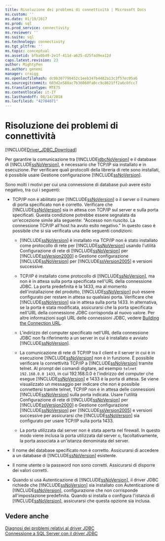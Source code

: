 ```yaml
---
title: Risoluzione dei problemi di connettività | Microsoft Docs
ms.custom: ''
ms.date: 01/19/2017
ms.prod: sql
ms.prod_service: connectivity
ms.reviewer: ''
ms.suite: sql
ms.technology: connectivity
ms.tgt_pltfrm: ''
ms.topic: conceptual
ms.assetid: bfba0b49-2e1f-411d-a625-d25fad9ea12d
caps.latest.revision: 23
author: MightyPen
ms.author: genemi
manager: craigg
ms.openlocfilehash: dc0b307790452c1eeb347b4482a13c3f57ec05a6
ms.sourcegitcommit: 603d2e588ac7b36060fa0cc9c8621ff2a6c0fcc7
ms.translationtype: MTE75
ms.contentlocale: it-IT
ms.lasthandoff: 08/14/2018
ms.locfileid: "42784071"
---
```

# <a name="troubleshooting-connectivity"></a>Risoluzione dei problemi di connettività
[!INCLUDE[Driver_JDBC_Download](../../includes/driver_jdbc_download.md)]

  Per garantire la comunicazione tra [!INCLUDE[jdbcNoVersion](../../includes/jdbcnoversion_md.md)] e il database di [!INCLUDE[ssNoVersion](../../includes/ssnoversion-md.md)], è necessario che TCP/IP sia installato e in esecuzione. Per verificare quali protocolli della libreria di rete sono installati, è possibile usare Gestione configurazione [!INCLUDE[ssNoVersion](../../includes/ssnoversion-md.md)].  
  
 Sono molti i motivi per cui una connessione di database può avere esito negativo, tra cui i seguenti:  
  
-   TCP/IP non è abilitato per [!INCLUDE[ssNoVersion](../../includes/ssnoversion-md.md)] o il server o il numero di porta specificato non è corretto. Verificare che [!INCLUDE[ssNoVersion](../../includes/ssnoversion-md.md)] sia in attesa con TCP/IP sul server e sulla porta specificati. Questa condizione potrebbe essere segnalata da un'eccezione simile alla seguente: "Accesso non riuscito. La connessione TCP/IP all'host ha avuto esito negativo." In questo caso è possibile che si sia verificata una delle seguenti condizioni:  
  
    -   [!INCLUDE[ssNoVersion](../../includes/ssnoversion-md.md)] è installato ma TCP/IP non è stato installato come protocollo di rete per [!INCLUDE[ssNoVersion](../../includes/ssnoversion-md.md)] usando l'utilità Configurazione di rete di [!INCLUDE[ssNoVersion](../../includes/ssnoversion-md.md)] per [!INCLUDE[ssVersion2000](../../includes/ssversion2000-md.md)] o Gestione configurazione [!INCLUDE[ssNoVersion](../../includes/ssnoversion-md.md)] per [!INCLUDE[ssVersion2005](../../includes/ssversion2005-md.md)] e versioni successive.  
  
    -   TCP/IP è installato come protocollo di [!INCLUDE[ssNoVersion](../../includes/ssnoversion-md.md)], ma non è in attesa sulla porta specificata nell'URL della connessione JDBC. La porta predefinita è la 1433, ma al momento dell'installazione del prodotto, [!INCLUDE[ssNoVersion](../../includes/ssnoversion-md.md)] può essere configurato per restare in attesa su qualsiasi porta. Verificare che [!INCLUDE[ssNoVersion](../../includes/ssnoversion-md.md)] sia in attesa sulla porta 1433. In alternativa, se la porta è stata modificata, assicurarsi che la porta specificata nell'URL della connessione JDBC corrisponda al nuovo valore. Per altre informazioni sugli URL delle connessioni JDBC, vedere [Building the Connection URL](../../connect/jdbc/building-the-connection-url.md).  
  
    -   L'indirizzo del computer specificato nell'URL della connessione JDBC non fa riferimento a un server in cui è installato e avviato [!INCLUDE[ssNoVersion](../../includes/ssnoversion-md.md)].  
  
    -   La comunicazione di rete di TCP/IP tra il client e il server in cui è in esecuzione [!INCLUDE[ssNoVersion](../../includes/ssnoversion-md.md)] non è in funzione. È possibile verificare la connettività TCP/IP a [!INCLUDE[ssNoVersion](../../includes/ssnoversion-md.md)] tramite telnet. Al prompt dei comandi digitare, ad esempio `telnet 192.168.0.0 1433`, in cui 192.168.0.0 è l'indirizzo del computer che esegue [!INCLUDE[ssNoVersion](../../includes/ssnoversion-md.md)] e 1433 è la porta di attesa. Se viene visualizzato un messaggio per indicare che non è possibile connettersi tramite telnet, TCP/IP non è in attesa delle connessioni [!INCLUDE[ssNoVersion](../../includes/ssnoversion-md.md)] sulla porta indicata. Usare l'utilità Configurazione di rete di [!INCLUDE[ssNoVersion](../../includes/ssnoversion-md.md)] per [!INCLUDE[ssVersion2000](../../includes/ssversion2000-md.md)] o Gestione configurazione [!INCLUDE[ssNoVersion](../../includes/ssnoversion-md.md)] per [!INCLUDE[ssVersion2005](../../includes/ssversion2005-md.md)] e versioni successive per assicurarsi che [!INCLUDE[ssNoVersion](../../includes/ssnoversion-md.md)] sia configurato per usare TCP/IP sulla porta 1433.  
  
    -   La porta utilizzata dal server non è stata aperta nel firewall. In questo modo viene inclusa la porta utilizzata dal server o, facoltativamente, la porta associata a un'istanza denominata del server.  
  
-   Il nome del database specificato non è corretto. Assicurarsi di accedere a un database di [!INCLUDE[ssNoVersion](../../includes/ssnoversion-md.md)] esistente.  
  
-   Il nome utente o la password non sono corretti. Assicurarsi di disporre dei valori corretti.  
  
-   Quando si usa Autenticazione di [!INCLUDE[ssNoVersion](../../includes/ssnoversion-md.md)], il driver JDBC richiede che [!INCLUDE[ssNoVersion](../../includes/ssnoversion-md.md)] sia installato con Autenticazione di [!INCLUDE[ssNoVersion](../../includes/ssnoversion-md.md)], configurazione che non corrisponde all'impostazione predefinita. Quando si installa o configura l'istanza di [!INCLUDE[ssNoVersion](../../includes/ssnoversion-md.md)], assicurarsi che questa opzione sia inclusa.  
  
## <a name="see-also"></a>Vedere anche  
 [Diagnosi dei problemi relativi al driver JDBC](../../connect/jdbc/diagnosing-problems-with-the-jdbc-driver.md)   
 [Connessione a SQL Server con il driver JDBC](../../connect/jdbc/connecting-to-sql-server-with-the-jdbc-driver.md)  
  
  
